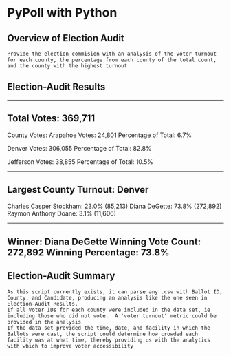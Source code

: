 # PyPoll with Python

## Overview of Election Audit
	Provide the election commision with an analysis of the voter turnout for each county, the percentage from each county of the total count, and the county with the highest turnout

## Election-Audit Results
-------------------------
Total Votes: 369,711
-------------------------

County Votes:
Arapahoe
Votes: 24,801
Percentage of Total: 6.7%

Denver
Votes: 306,055
Percentage of Total: 82.8%

Jefferson
Votes: 38,855
Percentage of Total: 10.5%

-------------------------
Largest County Turnout: Denver
-------------------------

Charles Casper Stockham: 23.0% (85,213)
Diana DeGette: 73.8% (272,892)
Raymon Anthony Doane: 3.1% (11,606)

-------------------------
Winner: Diana DeGette
Winning Vote Count: 272,892
Winning Percentage: 73.8%
-------------------------


## Election-Audit Summary
	As this script currently exists, it can parse any .csv with Ballot ID, County, and Candidate, producing an analysis like the one seen in Election-Audit Results.  
	If all Voter IDs for each county were included in the data set, ie including those who did not vote.  A 'voter turnout' metric could be provided in the analysis
	If the data set provided the time, date, and facility in which the Ballots were cast, the script could determine how crowded each facility was at what time, thereby providing us with the analytics with which to improve voter accessibility

